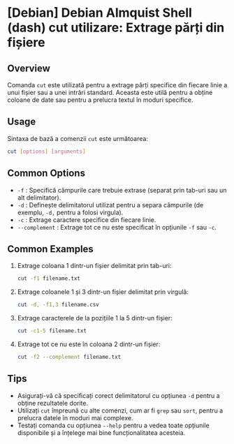 # [Debian] Debian Almquist Shell (dash) cut utilizare: Extrage părți din fișiere

## Overview
Comanda `cut` este utilizată pentru a extrage părți specifice din fiecare linie a unui fișier sau a unei intrări standard. Aceasta este utilă pentru a obține coloane de date sau pentru a prelucra textul în moduri specifice.

## Usage
Sintaxa de bază a comenzii `cut` este următoarea:

```bash
cut [options] [arguments]
```

## Common Options
- `-f` : Specifică câmpurile care trebuie extrase (separat prin tab-uri sau un alt delimitator).
- `-d` : Definește delimitatorul utilizat pentru a separa câmpurile (de exemplu, `-d,` pentru a folosi virgula).
- `-c` : Extrage caractere specifice din fiecare linie.
- `--complement` : Extrage tot ce nu este specificat în opțiunile `-f` sau `-c`.

## Common Examples
1. Extrage coloana 1 dintr-un fișier delimitat prin tab-uri:
   ```bash
   cut -f1 filename.txt
   ```

2. Extrage coloanele 1 și 3 dintr-un fișier delimitat prin virgulă:
   ```bash
   cut -d, -f1,3 filename.csv
   ```

3. Extrage caracterele de la pozițiile 1 la 5 dintr-un fișier:
   ```bash
   cut -c1-5 filename.txt
   ```

4. Extrage tot ce nu este în coloana 2 dintr-un fișier:
   ```bash
   cut -f2 --complement filename.txt
   ```

## Tips
- Asigurați-vă că specificați corect delimitatorul cu opțiunea `-d` pentru a obține rezultatele dorite.
- Utilizați `cut` împreună cu alte comenzi, cum ar fi `grep` sau `sort`, pentru a prelucra datele în moduri mai complexe.
- Testați comanda cu opțiunea `--help` pentru a vedea toate opțiunile disponibile și a înțelege mai bine funcționalitatea acesteia.
